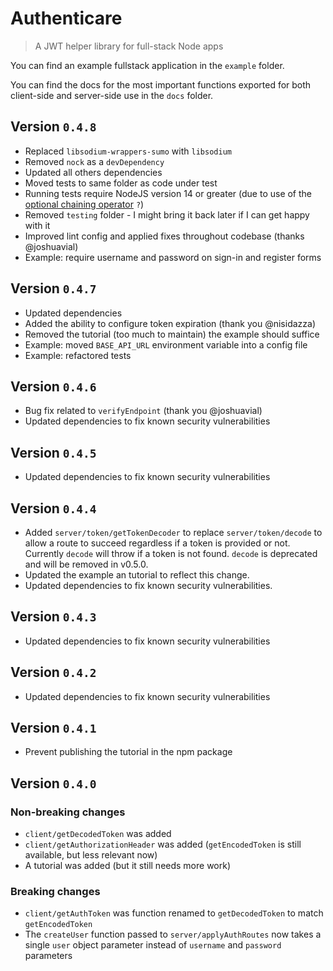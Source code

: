 #  Authenticare

> A JWT helper library for full-stack Node apps

You can find an example fullstack application in the `example` folder.

You can find the docs for the most important functions exported for both client-side and server-side use in the `docs` folder.

## Version `0.4.8`

* Replaced `libsodium-wrappers-sumo` with `libsodium`
* Removed `nock` as a `devDependency`
* Updated all others dependencies
* Moved tests to same folder as code under test
* Running tests require NodeJS version 14 or greater (due to use of the [optional chaining operator](https://developer.mozilla.org/en-US/docs/Web/JavaScript/Reference/Operators/Optional_chaining) `?`)
* Removed `testing` folder - I might bring it back later if I can get happy with it
* Improved lint config and applied fixes throughout codebase (thanks @joshuavial)
* Example: require username and password on sign-in and register forms


## Version `0.4.7`

* Updated dependencies
* Added the ability to configure token expiration (thank you @nisidazza)
* Removed the tutorial (too much to maintain) the example should suffice
* Example: moved `BASE_API_URL` environment variable into a config file
* Example: refactored tests


## Version `0.4.6`

* Bug fix related to `verifyEndpoint` (thank you @joshuavial)
* Updated dependencies to fix known security vulnerabilities


## Version `0.4.5`

* Updated dependencies to fix known security vulnerabilities


## Version `0.4.4`

* Added `server/token/getTokenDecoder` to replace `server/token/decode` to allow a route to succeed regardless if a token is provided or not. Currently `decode` will throw if a token is not found. `decode` is deprecated and will be removed in v0.5.0.
* Updated the example an tutorial to reflect this change.
* Updated dependencies to fix known security vulnerabilities.


## Version `0.4.3`

* Updated dependencies to fix known security vulnerabilities


## Version `0.4.2`

* Updated dependencies to fix known security vulnerabilities


## Version `0.4.1`

* Prevent publishing the tutorial in the npm package


## Version `0.4.0`

### Non-breaking changes

* `client/getDecodedToken` was added
* `client/getAuthorizationHeader` was added (`getEncodedToken` is still available, but less relevant now)
* A tutorial was added (but it still needs more work)

### Breaking changes

* `client/getAuthToken` was function renamed to `getDecodedToken` to match `getEncodedToken`
* The `createUser` function passed to `server/applyAuthRoutes` now takes a single `user` object parameter instead of `username` and `password` parameters
